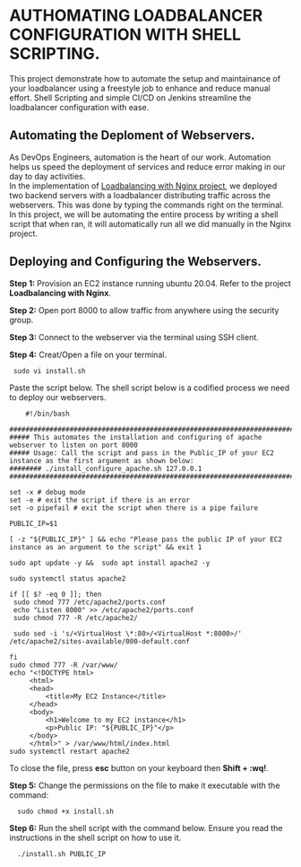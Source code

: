 # AUTHOMATING LOADBALANCER CONFIGURATION WITH SHELL SCRIPTING.
This project demonstrate how to automate the setup and maintainance of your loadbalancer using a freestyle job to enhance and reduce manual effort. Shell Scripting and simple CI/CD on Jenkins streamline the loadbalancer configuration with ease.

## Automating the Deploment of Webservers.

As DevOps Engineers, automation is the heart of our work. Automation helps us speed the deployment of services and reduce error making in our day to day activities.<br/>
In the implementation of [Loadbalancing with Nginx project](https://github.com/Saidat23/devops.pbl/edit/main/Loadbalancing%20with%20Nginx.md), we deployed two backend servers with a loadbalancer distributing traffic across the webservers. This was done by typing the commands right on the terminal.<br/>
In this project, we will be automating the entire process by writing a shell script that when ran, it will automatically run all we did manually in the Nginx project.<br/>

## Deploying and Configuring the Webservers.

**Step 1:** Provision an EC2 instance running ubuntu 20.04. Refer to the project **Loadbalancing with Nginx**.

**Step 2:** Open port 8000 to allow traffic from anywhere using the security group.

**Step 3:** Connect to the webserver via the terminal using SSH client.  

**Step 4:** Creat/Open a file on your terminal.

  ``` sudo vi install.sh```
         
Paste the script below. The shell script below is a codified process we need to deploy our webservers.

         
   ``` 
       #!/bin/bash 
       
#################################################################################################################### 
##### This automates the installation and configuring of apache webserver to listen on port 8000 
##### Usage: Call the script and pass in the Public_IP of your EC2 instance as the first argument as shown below: 
######## ./install_configure_apache.sh 127.0.0.1 
#################################################################################################################### 

set -x # debug mode
set -e # exit the script if there is an error
set -o pipefail # exit the script when there is a pipe failure

PUBLIC_IP=$1

[ -z "${PUBLIC_IP}" ] && echo "Please pass the public IP of your EC2 instance as an argument to the script" && exit 1

sudo apt update -y &&  sudo apt install apache2 -y

sudo systemctl status apache2

if [[ $? -eq 0 ]]; then
    sudo chmod 777 /etc/apache2/ports.conf
    echo "Listen 8000" >> /etc/apache2/ports.conf
    sudo chmod 777 -R /etc/apache2/

    sudo sed -i 's/<VirtualHost \*:80>/<VirtualHost *:8000>/' /etc/apache2/sites-available/000-default.conf

fi
sudo chmod 777 -R /var/www/
echo "<!DOCTYPE html> 
        <html>
        <head>
            <title>My EC2 Instance</title>
        </head>
        <body>
            <h1>Welcome to my EC2 instance</h1>
            <p>Public IP: "${PUBLIC_IP}"</p>
        </body>
        </html>" > /var/www/html/index.html 
sudo systemctl restart apache2  
  ```

To close the file, press **esc** button on your keyboard then **Shift + :wq!**.  

**Step 5:** Change the permissions on the file to make it executable with the command:

  ```   sudo chmod +x install.sh ```

  **Step 6:** Run the shell script with the command below. Ensure you read the instructions in the shell script on how to use it.

  ```   ./install.sh PUBLIC_IP ```









